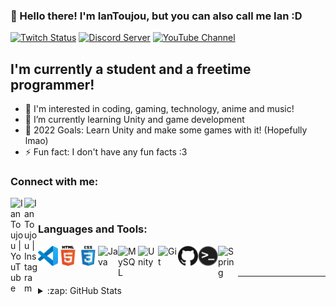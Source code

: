### 👋 Hello there! I'm IanToujou, but you can also call me Ian :D

[![Twitch Status](https://img.shields.io/twitch/status/IanToujou?color=8F00FF&label=Twitch&logo=twitch&style=for-the-badge)](https://twitch.tv/IanToujou)
[![Discord Server](https://img.shields.io/discord/803708765265985587?color=5865F2&label=Discord&logo=discord&logoColor=white&style=for-the-badge)](https://discord.com/invite/eVCWjm38cG)
[![YouTube Channel](https://img.shields.io/youtube/channel/subscribers/UCCX7tDZ1nMcvtg8pu5evu8g?color=crimson&label=YouTube&logo=Youtube&style=for-the-badge)](https://youtube.com/c/iantoujou)

## I'm currently a student and a freetime programmer!

- 🔭 I'm interested in coding, gaming, technology, anime and music!
- 🌱 I’m currently learning Unity and game development
- 🥅 2022 Goals: Learn Unity and make some games with it! (Hopefully lmao)
- ⚡ Fun fact: I don't have any fun facts :3

### Connect with me:

[<img align="left" alt="IanToujou | YouTube" width="22px" src="https://cdn.jsdelivr.net/npm/simple-icons@v3/icons/youtube.svg" />][youtube]
[<img align="left" alt="IanToujou | Instagram" width="22px" src="https://cdn.jsdelivr.net/npm/simple-icons@v3/icons/instagram.svg" />][instagram]

<br />

### Languages and Tools:

<img align="left" alt="Visual Studio Code" width="32px" src="https://raw.githubusercontent.com/github/explore/80688e429a7d4ef2fca1e82350fe8e3517d3494d/topics/visual-studio-code/visual-studio-code.png" />
<img align="left" alt="HTML5" width="32px" src="https://raw.githubusercontent.com/github/explore/80688e429a7d4ef2fca1e82350fe8e3517d3494d/topics/html/html.png" />
<img align="left" alt="CSS3" width="32px" src="https://raw.githubusercontent.com/github/explore/80688e429a7d4ef2fca1e82350fe8e3517d3494d/topics/css/css.png" />
<img align="left" alt="Java" width="32px" src="https://brandslogos.com/wp-content/uploads/images/large/java-logo-1.png" />
<img align="left" alt="MySQL" width="32px" src="https://www.mysql.com/common/logos/logo-mysql-170x115.png" />
<img align="left" alt="Unity" width="32px" src="https://pics.freeicons.io/uploads/icons/png/15060036801552037048-512.png" />
<img align="left" alt="Git" width="32px" src="https://upload.wikimedia.org/wikipedia/commons/thumb/3/3f/Git_icon.svg/1200px-Git_icon.svg.png" />
<img align="left" alt="GitHub" width="32px" src="https://raw.githubusercontent.com/github/explore/78df643247d429f6cc873026c0622819ad797942/topics/github/github.png" />
<img align="left" alt="Terminal" width="32px" src="https://raw.githubusercontent.com/github/explore/80688e429a7d4ef2fca1e82350fe8e3517d3494d/topics/terminal/terminal.png" />
<img align="left" alt="Spring" width="32px" src="https://miro.medium.com/max/856/1*O68LbDvD5Dcsnez73M7v4Q.png" />

<br />
<br />

---

<details>
  <summary>:zap: GitHub Stats</summary>
  <img align="left" alt="IanToujou's GitHub Stats" src="https://github-readme-stats.vercel.app/api?username=IanToujou&show_icons=true&hide_border=true" />
</details>

[youtube]: https://youtube.com/c/IanToujou
[instagram]: https://instagram.com/IanToujou
